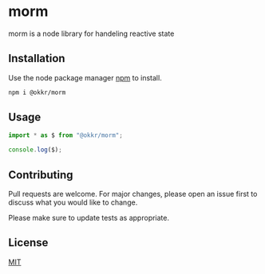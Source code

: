 # morm

morm is a node library for handeling reactive state

## Installation

Use the node package manager [npm](https://www.npmjs.com/) to install.

```bash
npm i @okkr/morm
```

## Usage

```typescript
import * as $ from "@okkr/morm";

console.log($);

```

## Contributing
Pull requests are welcome. For major changes, please open an issue first to discuss what you would like to change.

Please make sure to update tests as appropriate.

## License
[MIT](https://choosealicense.com/licenses/mit/)